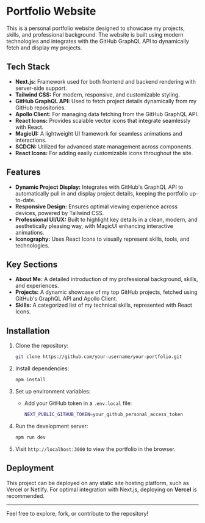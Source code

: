# Portfolio Website

This is a personal portfolio website designed to showcase my projects, skills, and professional background. The website is built using modern technologies and integrates with the GitHub GraphQL API to dynamically fetch and display my projects.

## Tech Stack

- **Next.js:** Framework used for both frontend and backend rendering with server-side support.
- **Tailwind CSS:** For modern, responsive, and customizable styling.
- **GitHub GraphQL API:** Used to fetch project details dynamically from my GitHub repositories.
- **Apollo Client:** For managing data fetching from the GitHub GraphQL API.
- **React Icons:** Provides scalable vector icons that integrate seamlessly with React.
- **MagicUI:** A lightweight UI framework for seamless animations and interactions.
- **SCDCN:** Utilized for advanced state management across components.
- **React Icons:** For adding easily customizable icons throughout the site.

## Features

- **Dynamic Project Display:** Integrates with GitHub's GraphQL API to automatically pull in and display project details, keeping the portfolio up-to-date.
- **Responsive Design:** Ensures optimal viewing experience across devices, powered by Tailwind CSS.
- **Professional UI/UX:** Built to highlight key details in a clean, modern, and aesthetically pleasing way, with MagicUI enhancing interactive animations.
- **Iconography:** Uses React Icons to visually represent skills, tools, and technologies.

## Key Sections

- **About Me:** A detailed introduction of my professional background, skills, and experiences.
- **Projects:** A dynamic showcase of my top GitHub projects, fetched using GitHub's GraphQL API and Apollo Client.
- **Skills:** A categorized list of my technical skills, represented with React Icons.

## Installation

1. Clone the repository:
    ```bash
    git clone https://github.com/your-username/your-portfolio.git
    ```

2. Install dependencies:
    ```bash
    npm install
    ```

3. Set up environment variables:
    - Add your GitHub token in a `.env.local` file:
      ```bash
      NEXT_PUBLIC_GITHUB_TOKEN=your_github_personal_access_token
      ```

4. Run the development server:
    ```bash
    npm run dev
    ```

5. Visit `http://localhost:3000` to view the portfolio in the browser.

## Deployment

This project can be deployed on any static site hosting platform, such as Vercel or Netlify. For optimal integration with Next.js, deploying on **Vercel** is recommended.

---

Feel free to explore, fork, or contribute to the repository!
